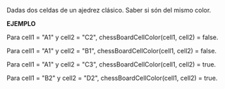 Dadas dos celdas de un ajedrez clásico. Saber si són del mismo color.

**EJEMPLO**

Para cell1 = "A1" y cell2 = "C2", chessBoardCellColor(cell1, cell2) = false.

Para cell1 = "A1" y cell2 = "B1", chessBoardCellColor(cell1, cell2) = false.

Para cell1 = "A1" y cell2 = "C3", chessBoardCellColor(cell1, cell2) = true.

Para cell1 = "B2" y cell2 = "D2", chessBoardCellColor(cell1, cell2) = true.

